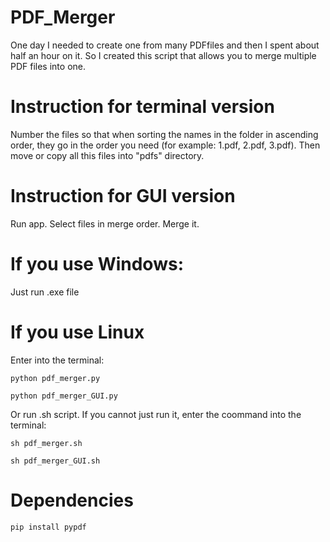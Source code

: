# PDF_Merger
 One day I needed to create one from many PDFfiles and then I spent about half an hour on it. So I created this script that allows you to merge multiple PDF files into one.
# Instruction for terminal version
Number the files so that when sorting the names in the folder in ascending order, they go in the order you need (for example: 1.pdf, 2.pdf, 3.pdf). Then move or copy all this files into "pdfs" directory.
# Instruction for GUI version
Run app. Select files in merge order. Merge it.
# If you use Windows:
Just run .exe file
# If you use Linux
Enter into the terminal:
```
python pdf_merger.py
```
```
python pdf_merger_GUI.py
```
Or run .sh script. If you cannot just run it, enter the coommand into the terminal:
```
sh pdf_merger.sh
```
```
sh pdf_merger_GUI.sh
```
# Dependencies
```
pip install pypdf
```
